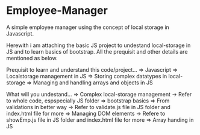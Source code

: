 # Employee-Manager
A simple employee manager using the concept of local storage in Javascript.

Herewith i am attaching the basic JS project to undestand local-storage in JS and to learn basics of bootstrap.
All the prequisit and other details are mentioned as below.

Prequisit to learn and understand this code/project...
  => Javascript
  => Localstorage management in JS
  => Storing complex datatypes in local-storage
  => Managing and handling arrays and objects in JS
  

What will you undestand...
  =>  Complex local-storage management
    -> Refer to whole code, espspecially JS folder
  => bootstrap basics
  => From validations in better way
    -> Refer to validate.js file in JS folder and index.html file for more
  => Managing DOM elements
    -> Refere to showEmp.js file in JS folder and index.html file for more
  => Array handing in JS
